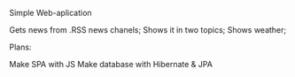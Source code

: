 Simple Web-aplication

Gets news from .RSS news chanels;
Shows it in two topics;
Shows weather;


Plans:

Make SPA with JS
Make database with Hibernate & JPA
